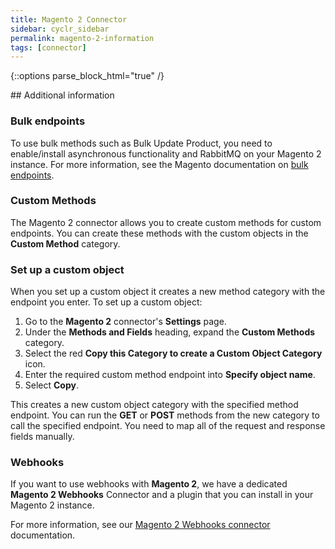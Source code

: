```yaml
---
title: Magento 2 Connector
sidebar: cyclr_sidebar
permalink: magento-2-information
tags: [connector]
---
```

{::options parse_block_html="true" /}
<section class="card">
## Additional information

### Bulk endpoints

To use bulk methods such as Bulk Update Product, you need to enable/install asynchronous functionality and RabbitMQ on your Magento 2 instance. For more information, see the Magento documentation on [bulk endpoints](https://devdocs.magento.com/guides/v2.4/rest/bulk-endpoints.html).

### Custom Methods

The Magento 2 connector allows you to create custom methods for custom endpoints. You can create these methods with the custom objects in the **Custom Method** category.

### Set up a custom object

When you set up a custom object it creates a new method category with the endpoint you enter. To set up a custom object:

1. Go to the **Magento 2** connector's **Settings** page.
2. Under the **Methods and Fields** heading, expand the **Custom Methods** category.
3. Select the red **Copy this Category to create a Custom Object Category** icon.
4. Enter the required custom method endpoint into **Specify object name**. 
5. Select **Copy**.

This creates a new custom object category with the specified method endpoint. You can run the **GET** or **POST** methods from the new category to call the specified endpoint. You need to map all of the request and response fields manually.

### Webhooks

If you want to use webhooks with **Magento 2**, we have a dedicated **Magento 2 Webhooks** Connector and a plugin that you can install in your Magento 2 instance.

For more information, see our [Magento 2 Webhooks connector](https://docs.cyclr.com/magento-2-webhooks-connector#magento-2-webhooks-setup) documentation.

</section>
